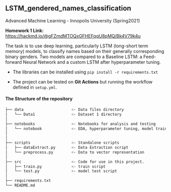 ## LSTM_gendered_names_classification
Advanced Machine Learning - Innopolis University (Spring2021)

**Homework 1 Link:** https://hackmd.io/@gFZmdMTOQxGFHEFqqU8pMQ/Bk4V79k4u

The task is to use deep learning, particularly LSTM (long-short term memory) models, to classify names based on their generally corresponding binary genders. Two models are compared to a Baseline LSTM: a Feed-forward Neural Network and a custom LSTM after hyperparameter tuning.



- The libraries can be installed using ```pip install -r requirements.txt```

- The project can be tested on **Git Actions** but running the workflow defined in ```setup.yml```.

#### The Structure of the repository 
```bash
├── data                     <- Data files directory
│   └── Data1                <- Dataset 1 directory
│
├── notebooks                <- Notebooks for analysis and testing
│   └── notebook             <- EDA, hyperparameter tuning, model training..
│  
│
├── scripts                  <- Standalone scripts
│   ├── dataExtract.py       <- Data Extraction script
│   └── preprocess.py        <- Data to vector representation
│
├── src                      <- Code for use in this project.
│   ├── train.py             <- train script
│   └── test.py              <- model test script
│
├── requirements.txt                            
└── README.md     
```

